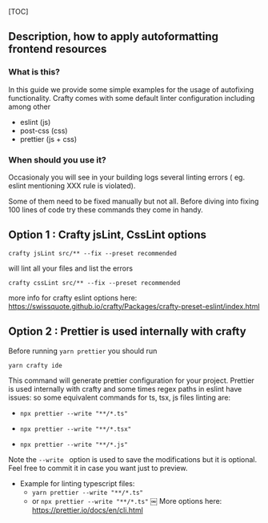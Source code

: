 [TOC]

## Description, how to apply autoformatting frontend resources
### What is this?
In this guide we provide some simple examples for the usage of autofixing functionality.
Crafty comes with some default linter configuration including among other 

- eslint (js)
- post-css (css)
- prettier (js + css)


### When should you use it?

Occasionaly you will see in your building logs several linting errors ( eg. eslint mentioning XXX rule is violated).

Some of them need to be fixed manually but not all.
Before diving into fixing 100 lines of code try these commands they come in handy.

## Option 1 : Crafty jsLint, CssLint options

`crafty jsLint src/** --fix --preset recommended `

will lint all your files and list the errors


`crafty cssLint src/** --fix --preset recommended `

more info for crafty eslint options here:  https://swissquote.github.io/crafty/Packages/crafty-preset-eslint/index.html


## Option 2 : Prettier is used internally with crafty

Before running `yarn prettier` you should run 
	
	yarn crafty ide

This command will generate prettier configuration for your project.
Prettier is used internally with crafty and some times regex paths in eslint have issues: 
so some equivalent commands for ts, tsx, js files linting are: 

- `npx prettier --write "**/*.ts"`

- `npx prettier --write "**/*.tsx"`

- `npx prettier --write "**/*.js"`

Note the `--write ` option is used to save the modifications but it is optional.
Feel free to commit it in case you want just to preview.

 - Example for linting typescript files:
	- `yarn prettier --write "**/*.ts"`
 	- or `npx prettier --write "**/*.ts"`
￼
More options here: https://prettier.io/docs/en/cli.html
